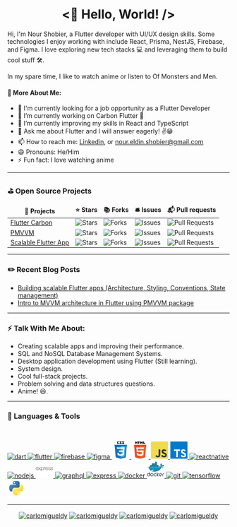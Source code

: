 <h1 align="center"><👋 Hello, World! /></h1>

Hi, I'm Nour Shobier, a Flutter developer with UI/UX design skills. Some technologies I enjoy working with include React, Prisma, NestJS, Firebase, and Figma. I love exploring new tech stacks 💻 and leveraging them to build cool stuff 🛠️.

In my spare time, I like to watch anime or listen to Of Monsters and Men.

#### 🧐 More About Me:

- 🏢 I'm currently looking for a job opportunity as a Flutter Developer
- 🔭 I’m currently working on Carbon Flutter 💎
- 🌱 I’m currently improving my skills in React and TypeScript
- 💬 Ask me about Flutter and I will answer eagerly! ✌😁
- 📫 How to reach me: [Linkedin](https://www.linkedin.com/in/nourshobier/), or [nour.eldin.shobier@gmail.com](mailto:nour.eldin.shobier@gmail.com)
- 😄 Pronouns: He/Him
- ⚡ Fun fact: I love watching anime

---

### ⛳️ Open Source Projects

<table>
  <thead align="center">
    <tr border: none;>
      <td><b>🎁 Projects</b></td>
      <td><b>⭐ Stars</b></td>
      <td><b>📚 Forks</b></td>
      <td><b>🛎 Issues</b></td>
      <td><b>📬 Pull requests</b></td>
    </tr>
  </thead>
  <tbody>
    <tr>
      <td><a href="https://github.com/NourEldinShobier/carbon-flutter">Flutter Carbon</a></td>
      <td><img alt="Stars" src="https://img.shields.io/github/stars/NourEldinShobier/carbon-flutter?style=flat-square&labelColor=343b41"/></td>
      <td><img alt="Forks" src="https://img.shields.io/github/forks/NourEldinShobier/carbon-flutter?style=flat-square&labelColor=343b41"/></td>
      <td><img alt="Issues" src="https://img.shields.io/github/issues/NourEldinShobier/carbon-flutter?style=flat-square&labelColor=343b41"/></td>
      <td><img alt="Pull Requests" src="https://img.shields.io/github/issues-pr/NourEldinShobier/carbon-flutter?style=flat-square&labelColor=343b41"/></td>
    </tr>
	<tr>
      <td><a href="https://github.com/NourEldinShobier/pmvvm">PMVVM</a></td>
      <td><img alt="Stars" src="https://img.shields.io/github/stars/NourEldinShobier/pmvvm?style=flat-square&labelColor=343b41"/></td>
      <td><img alt="Forks" src="https://img.shields.io/github/forks/NourEldinShobier/pmvvm?style=flat-square&labelColor=343b41"/></td>
      <td><img alt="Issues" src="https://img.shields.io/github/issues/NourEldinShobier/pmvvm?style=flat-square&labelColor=343b41"/></td>
      <td><img alt="Pull Requests" src="https://img.shields.io/github/issues-pr/NourEldinShobier/pmvvm?style=flat-square&labelColor=343b41"/></td>
    </tr>
	<tr>
      <td><a href="https://github.com/NourEldinShobier/scalable_flutter_app">Scalable Flutter App</a></td>
      <td><img alt="Stars" src="https://img.shields.io/github/stars/NourEldinShobier/scalable_flutter_app?style=flat-square&labelColor=343b41"/></td>
      <td><img alt="Forks" src="https://img.shields.io/github/forks/NourEldinShobier/scalable_flutter_app?style=flat-square&labelColor=343b41"/></td>
      <td><img alt="Issues" src="https://img.shields.io/github/issues/NourEldinShobier/scalable_flutter_app?style=flat-square&labelColor=343b41"/></td>
      <td><img alt="Pull Requests" src="https://img.shields.io/github/issues-pr/NourEldinShobier/scalable_flutter_app?style=flat-square&labelColor=343b41"/></td>
    </tr>
  </tbody>
</table>


---

### ✏️ Recent Blog Posts

- [Building scalable Flutter apps (Architecture, Styling, Conventions, State management)](https://dev.to/noureldinshobier/building-scalable-flutter-apps-architecture-styling-conventions-state-management-40c9)
- [Intro to MVVM architecture in Flutter using PMVVM package](https://dev.to/noureldinshobier/intro-to-mvvm-architecture-in-flutter-using-pmvvm-package-420a)

---

### ⚡ Talk With Me About:

- Creating scalable apps and improving their performance.
- SQL and NoSQL Database Management Systems.
- Desktop application development using Flutter (Still learning).
- System design.
- Cool full-stack projects.
- Problem solving and data structures questions.
- Anime! 😆.

---

### 🧰 Languages & Tools
<br/>
<p align="left">
        <a href="https://dart.dev" target="_blank"> <img src="https://www.vectorlogo.zone/logos/dartlang/dartlang-icon.svg" alt="dart" width="40" height="40" />
        </a>
        <a href="https://flutter.dev" target="_blank"> <img src="https://www.vectorlogo.zone/logos/flutterio/flutterio-icon.svg" alt="flutter" width="40" height="40" />
        </a>
        <a href="https://firebase.google.com/" target="_blank"> <img src="https://www.vectorlogo.zone/logos/firebase/firebase-icon.svg" alt="firebase" width="40" height="40" />
        </a>
        <a href="https://www.figma.com/" target="_blank"> <img src="https://www.vectorlogo.zone/logos/figma/figma-icon.svg" alt="figma" width="40" height="40" />
        </a>
        <a href="https://www.w3schools.com/css/" target="_blank"> <img src="https://raw.githubusercontent.com/devicons/devicon/master/icons/css3/css3-original-wordmark.svg" alt="css3" width="40" height="40" /> </a>
        <a href="https://www.w3.org/html/" target="_blank"> <img src="https://raw.githubusercontent.com/devicons/devicon/master/icons/html5/html5-original-wordmark.svg" alt="html5" width="40" height="40" /> </a>
        <a href="https://developer.mozilla.org/en-US/docs/Web/JavaScript" target="_blank"> <img src="https://raw.githubusercontent.com/devicons/devicon/master/icons/javascript/javascript-original.svg" alt="javascript" width="40" height="40" /> </a>
        <a href="https://www.typescriptlang.org/" target="_blank"> <img src="https://raw.githubusercontent.com/devicons/devicon/master/icons/typescript/typescript-original.svg" alt="typescript" width="40" height="40" /> </a>
        <a href="https://reactjs.org/" target="_blank"> <img src="https://reactnative.dev/img/header_logo.svg" alt="reactnative" width="40" height="40" /> </a>
        <a href="https://nodejs.org" target="_blank"> <img src="https://raw.githubusercontent.com/rahul-jha98/github_readme_icons/main/language_and_tools/square/node/node.svg" alt="nodejs" width="40" height="40" /> </a>
        <a href="https://expressjs.com" target="_blank"> <img src="https://raw.githubusercontent.com/devicons/devicon/master/icons/express/express-original-wordmark.svg" alt="express" width="40" height="40" /> </a>
        <a href="https://graphql.org/" target="_blank"> <img src="https://www.vectorlogo.zone/logos/graphql/graphql-icon.svg" alt="graphql" width="40" height="40" /> </a>
        <a href="https://nestjs.com/" target="_blank"> <img src="https://www.vectorlogo.zone/logos/nestjs/nestjs-icon.svg" alt="express" width="40" height="40" />
        </a>
        <a href="https://www.prisma.io/" target="_blank"> <img src="https://bestofjs.org/logos/prisma.svg" alt="docker" width="40" height="40" /> </a>
        <a href="https://www.docker.com/" target="_blank"> <img src="https://raw.githubusercontent.com/devicons/devicon/master/icons/docker/docker-original-wordmark.svg" alt="docker" width="40" height="40" /> </a>
        <a href="https://git-scm.com/" target="_blank"> <img src="https://www.vectorlogo.zone/logos/git-scm/git-scm-icon.svg" alt="git" width="40" height="40" />
        </a>
        <a href="https://www.tensorflow.org/" target="_blank"> <img src="https://www.vectorlogo.zone/logos/tensorflow/tensorflow-icon.svg" alt="tensorflow" width="40" height="40" />
        </a>
        <a href="https://www.python.org/" target="_blank"> <img src="https://raw.githubusercontent.com/devicons/devicon/master/icons/python/python-original.svg" alt="python" width="40" height="40" />
        </a>
     
     
</p>

---

<p align="center">
<a href="https://dev.to/noureldinshobier" target="blank"><img align="center" src="https://cdn.jsdelivr.net/npm/simple-icons@3.0.1/icons/dev-dot-to.svg" alt="carlomigueldy" height="30" width="40" /></a>
<a href="https://twitter.com/DinShobier" target="blank"><img align="center" src="https://raw.githubusercontent.com/rahuldkjain/github-profile-readme-generator/master/src/images/icons/Social/twitter.svg" alt="carlomigueldy" height="30" width="40" /></a>
<a href="https://www.linkedin.com/in/nourshobier/" target="blank"><img align="center" src="https://raw.githubusercontent.com/rahuldkjain/github-profile-readme-generator/master/src/images/icons/Social/linked-in-alt.svg" alt="carlomigueldy" height="30" width="40" /></a>
<a href="https://dribbble.com/Shobier" target="blank"><img align="center" src="https://raw.githubusercontent.com/rahuldkjain/github-profile-readme-generator/master/src/images/icons/Social/dribbble.svg" alt="carlomigueldy" height="30" width="40" /></a>
</p>
